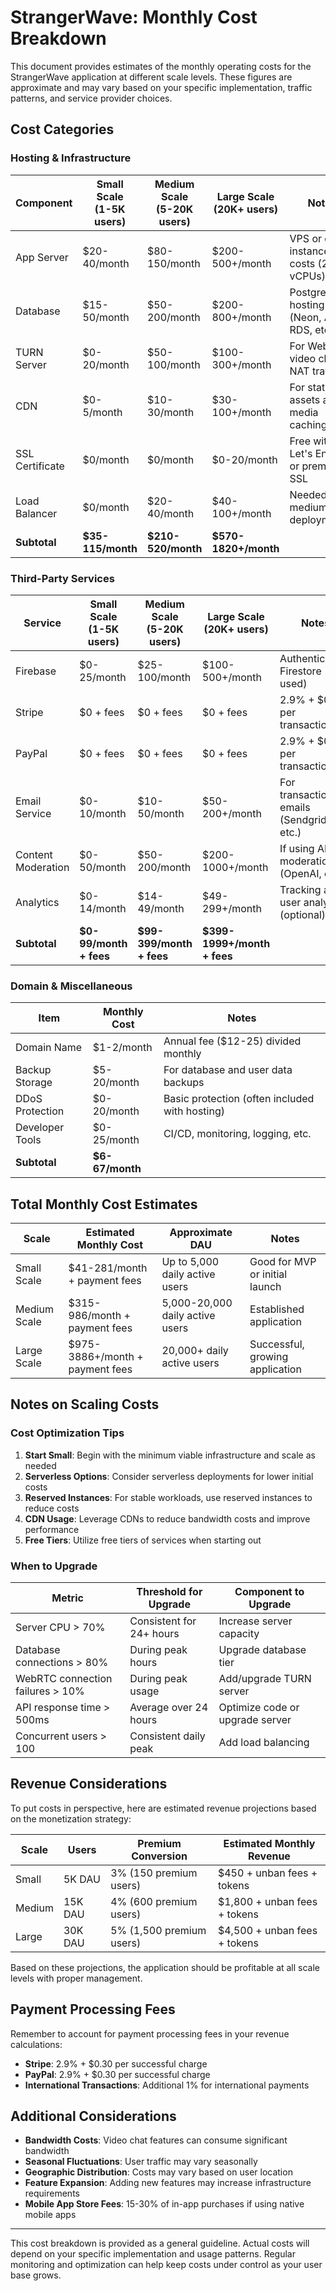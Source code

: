 # StrangerWave: Monthly Cost Breakdown

This document provides estimates of the monthly operating costs for the StrangerWave application at different scale levels. These figures are approximate and may vary based on your specific implementation, traffic patterns, and service provider choices.

## Cost Categories

### Hosting & Infrastructure

| Component | Small Scale<br>(1-5K users) | Medium Scale<br>(5-20K users) | Large Scale<br>(20K+ users) | Notes |
|-----------|------------------------------|-------------------------------|-----------------------------|-----------------------------------------|
| App Server | $20-40/month | $80-150/month | $200-500+/month | VPS or cloud instance costs (2-8+ vCPUs) |
| Database | $15-50/month | $50-200/month | $200-800+/month | PostgreSQL hosting (Neon, AWS RDS, etc.) |
| TURN Server | $0-20/month | $50-100/month | $100-300+/month | For WebRTC video chat NAT traversal |
| CDN | $0-5/month | $10-30/month | $30-100+/month | For static assets and media caching |
| SSL Certificate | $0/month | $0/month | $0-20/month | Free with Let's Encrypt, or premium SSL |
| Load Balancer | $0/month | $20-40/month | $40-100+/month | Needed for medium/large deployments |
| **Subtotal** | **$35-115/month** | **$210-520/month** | **$570-1820+/month** | |

### Third-Party Services

| Service | Small Scale<br>(1-5K users) | Medium Scale<br>(5-20K users) | Large Scale<br>(20K+ users) | Notes |
|---------|------------------------------|-------------------------------|-----------------------------|-----------------------------------------|
| Firebase | $0-25/month | $25-100/month | $100-500+/month | Authentication, Firestore (if used) |
| Stripe | $0 + fees | $0 + fees | $0 + fees | 2.9% + $0.30 per transaction |
| PayPal | $0 + fees | $0 + fees | $0 + fees | 2.9% + $0.30 per transaction |
| Email Service | $0-10/month | $10-50/month | $50-200+/month | For transactional emails (Sendgrid, etc.) |
| Content Moderation | $0-50/month | $50-200/month | $200-1000+/month | If using AI moderation (OpenAI, etc.) |
| Analytics | $0-14/month | $14-49/month | $49-299+/month | Tracking and user analytics (optional) |
| **Subtotal** | **$0-99/month + fees** | **$99-399/month + fees** | **$399-1999+/month + fees** | |

### Domain & Miscellaneous

| Item | Monthly Cost | Notes |
|------|--------------|-------|
| Domain Name | $1-2/month | Annual fee ($12-25) divided monthly |
| Backup Storage | $5-20/month | For database and user data backups |
| DDoS Protection | $0-20/month | Basic protection (often included with hosting) |
| Developer Tools | $0-25/month | CI/CD, monitoring, logging, etc. |
| **Subtotal** | **$6-67/month** | |

## Total Monthly Cost Estimates

| Scale | Estimated Monthly Cost | Approximate DAU | Notes |
|-------|------------------------|----------------|-------|
| Small Scale | $41-281/month + payment fees | Up to 5,000 daily active users | Good for MVP or initial launch |
| Medium Scale | $315-986/month + payment fees | 5,000-20,000 daily active users | Established application |
| Large Scale | $975-3886+/month + payment fees | 20,000+ daily active users | Successful, growing application |

## Notes on Scaling Costs

### Cost Optimization Tips

1. **Start Small**: Begin with the minimum viable infrastructure and scale as needed
2. **Serverless Options**: Consider serverless deployments for lower initial costs
3. **Reserved Instances**: For stable workloads, use reserved instances to reduce costs
4. **CDN Usage**: Leverage CDNs to reduce bandwidth costs and improve performance
5. **Free Tiers**: Utilize free tiers of services when starting out

### When to Upgrade

| Metric | Threshold for Upgrade | Component to Upgrade |
|--------|------------------------|----------------------|
| Server CPU > 70% | Consistent for 24+ hours | Increase server capacity |
| Database connections > 80% | During peak hours | Upgrade database tier |
| WebRTC connection failures > 10% | During peak usage | Add/upgrade TURN server |
| API response time > 500ms | Average over 24 hours | Optimize code or upgrade server |
| Concurrent users > 100 | Consistent daily peak | Add load balancing |

## Revenue Considerations

To put costs in perspective, here are estimated revenue projections based on the monetization strategy:

| Scale | Users | Premium Conversion | Estimated Monthly Revenue |
|-------|-------|---------------------|---------------------------|
| Small | 5K DAU | 3% (150 premium users) | $450 + unban fees + tokens |
| Medium | 15K DAU | 4% (600 premium users) | $1,800 + unban fees + tokens |
| Large | 30K DAU | 5% (1,500 premium users) | $4,500 + unban fees + tokens |

Based on these projections, the application should be profitable at all scale levels with proper management.

## Payment Processing Fees

Remember to account for payment processing fees in your revenue calculations:

- **Stripe**: 2.9% + $0.30 per successful charge
- **PayPal**: 2.9% + $0.30 per successful charge
- **International Transactions**: Additional 1% for international payments

## Additional Considerations

- **Bandwidth Costs**: Video chat features can consume significant bandwidth
- **Seasonal Fluctuations**: User traffic may vary seasonally
- **Geographic Distribution**: Costs may vary based on user location
- **Feature Expansion**: Adding new features may increase infrastructure requirements
- **Mobile App Store Fees**: 15-30% of in-app purchases if using native mobile apps

---

This cost breakdown is provided as a general guideline. Actual costs will depend on your specific implementation and usage patterns. Regular monitoring and optimization can help keep costs under control as your user base grows.
